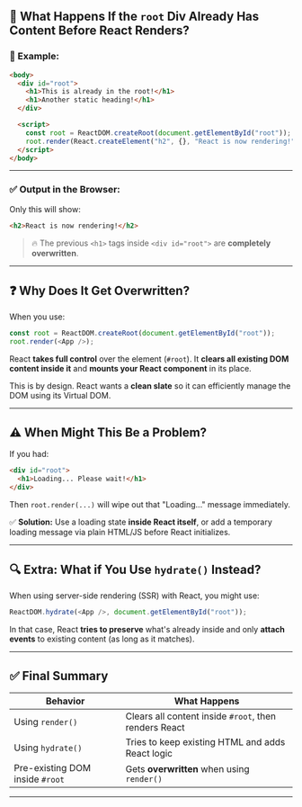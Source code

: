 
## 📌 What Happens If the `root` Div Already Has Content Before React Renders?

### 🧾 Example:

```html
<body>
  <div id="root">
    <h1>This is already in the root!</h1>
    <h1>Another static heading!</h1>
  </div>

  <script>
    const root = ReactDOM.createRoot(document.getElementById("root"));
    root.render(React.createElement("h2", {}, "React is now rendering!"));
  </script>
</body>
```

---

### ✅ Output in the Browser:

Only this will show:

```html
<h2>React is now rendering!</h2>
```

> 🔥 The previous `<h1>` tags inside `<div id="root">` are **completely overwritten**.

---

## ❓ Why Does It Get Overwritten?

When you use:

```js
const root = ReactDOM.createRoot(document.getElementById("root"));
root.render(<App />);
```

React **takes full control** over the element (`#root`). It **clears all existing DOM content inside it** and **mounts your React component** in its place.

This is by design. React wants a **clean slate** so it can efficiently manage the DOM using its Virtual DOM.

---

## ⚠️ When Might This Be a Problem?

If you had:

```html
<div id="root">
  <h1>Loading... Please wait!</h1>
</div>
```

Then `root.render(...)` will wipe out that "Loading..." message immediately.

✅ **Solution:** Use a loading state **inside React itself**, or add a temporary loading message via plain HTML/JS before React initializes.

---

## 🔍 Extra: What if You Use `hydrate()` Instead?

When using server-side rendering (SSR) with React, you might use:

```js
ReactDOM.hydrate(<App />, document.getElementById("root"));
```

In that case, React **tries to preserve** what's already inside and only **attach events** to existing content (as long as it matches).

---

## ✅ Final Summary

| Behavior                        | What Happens                                          |
| ------------------------------- | ----------------------------------------------------- |
| Using `render()`                | Clears all content inside `#root`, then renders React |
| Using `hydrate()`               | Tries to keep existing HTML and adds React logic      |
| Pre-existing DOM inside `#root` | Gets **overwritten** when using `render()`            |

---